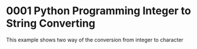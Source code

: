 # 0001 Python Programming Integer to String Converting

This example shows two way of the conversion from integer to character 
